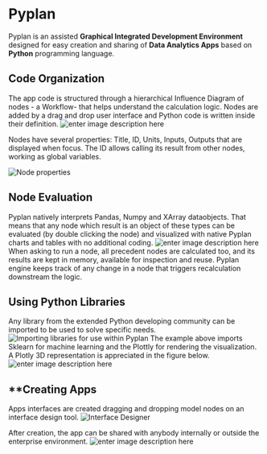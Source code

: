# **Pyplan**
Pyplan is an assisted **Graphical Integrated Development Environment** designed for easy creation and sharing of **Data Analytics Apps** based on **Python** programming language.

## **Code Organization**
The app code is structured through a hierarchical Influence Diagram of nodes - a Workflow- that helps understand the calculation logic.
Nodes are added by a drag and drop user interface and Python code is written inside their definition. 
![enter image description here](http://img.pyplan.org/index_node_code.png)

Nodes have several properties: Title, ID, Units, Inputs, Outputs that are displayed when focus. 
The ID allows calling its result from other nodes, working as global variables.

![Node properties](http://img.pyplan.org/index_node_properties1.png)


## **Node Evaluation**
Pyplan natively interprets Pandas, Numpy and XArray dataobjects. That means that any node which result is an object of these types can be evaluated (by double clicking the node) and visualized with native Pyplan charts and tables with no additional coding.
![enter image description here](http://img.pyplan.org/index_node_result.png)
When asking to run a node, all precedent nodes are calculated too, and its results are kept in memory, available for inspection and reuse. Pyplan engine keeps track of any change in a node that triggers recalculation downstream the logic.

## **Using Python Libraries**
Any library from the extended Python developing community can be imported to be used to solve specific needs.
![Importing libraries for use within Pyplan](http://img.pyplan.org/index_import_lib.png)
The example above imports Sklearn for machine learning and the Plottly for rendering the visualization. A Plotly 3D representation is appreciated in the figure below.
![enter image description here](http://img.pyplan.org/index_plotly_graph.png)

## **Creating Apps
Apps interfaces are created dragging and dropping model nodes on an interface design tool.
![Interface Designer](http://img.pyplan.org/index_new_interface.png)

After creation, the app can be shared with anybody internally or outside the enterprise environment.
![enter image description here](http://img.pyplan.org/index_share_app_ext.png)
<!--stackedit_data:
eyJoaXN0b3J5IjpbMTEyNDgyMzQ2Niw0MTIwODEyMjAsLTExMz
M5OTA1NzAsNjI4MDYyMTk5LC0xNzA2NzQ1NDE3LC0xODY5Mjc5
NDIsODc4OTk1NDgsLTIwNjgzNTIwMzcsODAwNTI5MjAyLDE3Nz
U0MDg0MCwtMTQ4MzQ3NTYxMywtMTgwMDMxNDgyMywxOTc0NDcz
NTg1LC0xOTgyODI2MjU2LC0yNDEzNjk5MzksLTYzNjM0NjQ3OC
w5NzY4ODg3NjAsOTcxMjc1MzA2LDE2OTg2MDUyMTQsMTgyNjM4
NzUwNV19
-->
